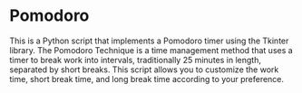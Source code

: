 # Pomodoro
This is a Python script that implements a Pomodoro timer using the Tkinter library. The Pomodoro Technique is a time management method that uses a timer to break work into intervals, traditionally 25 minutes in length, separated by short breaks. This script allows you to customize the work time, short break time, and long break time according to your preference.
